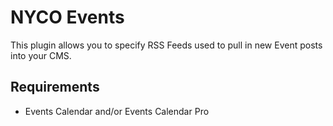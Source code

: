 # NYCO Events
This plugin allows you to specify RSS Feeds used to pull in new Event posts into your CMS.

## Requirements
* Events Calendar and/or Events Calendar Pro
